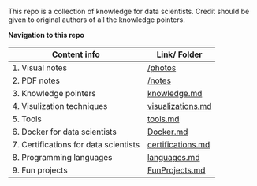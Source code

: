 This repo is a collection of knowledge for data scientists. Credit should be given to original authors of all the knowledge pointers.

**Navigation to this repo**

| Content info | Link/ Folder |
| ------------ | ------------ |
| 1\. Visual notes | [/photos](https://github.com/PraAnj/online-learning-for-data-scientists/tree/master/photos) |
| 2\. PDF notes | [/notes](https://github.com/PraAnj/online-learning-for-data-scientists/tree/master/notes) |
| 3\. Knowledge pointers| [knowledge.md](https://github.com/PraAnj/online-learning-for-data-scientists/blob/master/knowledge.md) |
| 4\. Visulization techniques | [visualizations.md](https://github.com/PraAnj/online-learning-for-data-scientists/blob/master/visualizations.md) |
| 5\. Tools | [tools.md](https://github.com/PraAnj/online-learning-for-data-scientists/blob/master/tools.md) |
| 6\. Docker for data scientists | [Docker.md](https://github.com/PraAnj/online-learning-for-data-scientists/blob/master/Docker.md) |
| 7\. Certifications for data scientists | [certifications.md](https://github.com/PraAnj/online-learning-for-data-scientists/blob/master/certifications.md) |
| 8\. Programming languages | [languages.md](https://github.com/PraAnj/online-learning-for-data-scientists/blob/master/languages.md) |
| 9\. Fun projects | [FunProjects.md](https://github.com/PraAnj/online-learning-for-data-scientists/blob/master/FunProjects.md) |
<br>
